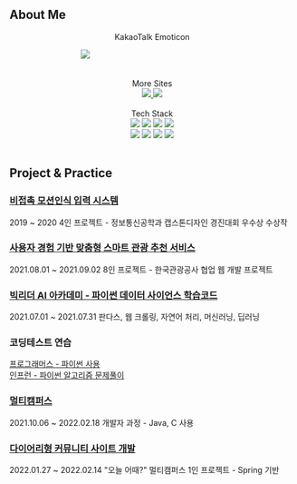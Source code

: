 ## About Me
<div align="center">
  KakaoTalk Emoticon
</div>


　　　　　　　　　[<img src="https://github.com/ParkBible/Smart-Input-System/assets/87624953/30161914-3a70-43be-89b5-2bcaa0434e2f">](https://e.kakao.com/t/coding-bunnies)

<div align="center">
  <br>
  More Sites<br>
  <a href="https://doringri.tistory.com">
    <img src="https://img.shields.io/badge/Blog-000000?style=for-the-badge&logo=tistory&logoColor=white">
  </a>
  <a href="https://fog-banon-490.notion.site/fc3eee3e8e964415ad5cd36172c37256">
    <img src="https://img.shields.io/badge/notion-000000?style=for-the-badge&logo=notion&logoColor=white">
  </a>
</div><br>

<div align="center">
  Tech Stack<br>
  <img src="https://img.shields.io/badge/java-007396?style=for-the-badge&logo=java&logoColor=white"> <img src="https://img.shields.io/badge/python-3776AB?style=for-the-badge&logo=python&logoColor=white"> <img src="https://img.shields.io/badge/typescript-3178C6?style=for-the-badge&logo=typescript&logoColor=white"> <img src="https://img.shields.io/badge/springboot-6DB33F?style=for-the-badge&logo=springboot&logoColor=white">
  <br>
  <img src="https://img.shields.io/badge/angular-DD0031?style=for-the-badge&logo=angularjs&logoColor=white"> <img src="https://img.shields.io/badge/react-61DAFB?style=for-the-badge&logo=react&logoColor=black">
  <img src="https://img.shields.io/badge/linux-FCC624?style=for-the-badge&logo=linux&logoColor=black">
  <img src="https://img.shields.io/badge/mariaDB-003545?style=for-the-badge&logo=mariaDB&logoColor=white">
</div>
<br>

## Project & Practice

### [비접촉 모션인식 입력 시스템](https://github.com/parkbible/Smart-Input-System.git)
2019 ~ 2020 4인 프로젝트 - 정보통신공학과 캡스톤디자인 경진대회 우수상 수상작

### [사용자 경험 기반 맞춤형 스마트 관광 추천 서비스](https://github.com/parkbible/KTO.git)
2021.08.01 ~ 2021.09.02 8인 프로젝트 - 한국관광공사 협업 웹 개발 프로젝트

### [빅리더 AI 아카데미 - 파이썬 데이터 사이언스 학습코드](https://github.com/parkbible/parkbible.git)
2021.07.01 ~ 2021.07.31 판다스, 웹 크롤링, 자연어 처리, 머신러닝, 딥러닝

### 코딩테스트 연습
[프로그래머스 - 파이썬 사용](https://github.com/parkbible/Programmers.git)<br/>
[인프런 - 파이썬 알고리즘 문제풀이](https://github.com/parkbible/Algorithm.git)

### [멀티캠퍼스](https://github.com/parkbible/Multicampus.git)
2021.10.06 ~ 2022.02.18 개발자 과정 - Java, C 사용

### [다이어리형 커뮤니티 사이트 개발](https://github.com/parkbible/Diary-Community.git)
2022.01.27 ~ 2022.02.14 "오늘 어때?" 멀티캠퍼스 1인 프로젝트 - Spring 기반

<!--
**parkbible/parkbible** is a ✨ _special_ ✨ repository because its `README.md` (this file) appears on your GitHub profile.

Here are some ideas to get you started:

- 🌱 I’m currently learning in multicampus
